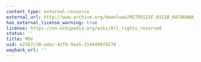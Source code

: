 ```yaml
---
content_type: external-resource
external_url: http://www.archive.org/download/MITRES21F.01S10_KATAKANA_EXERCISES/3a12.mov
has_external_license_warning: true
license: https://en.wikipedia.org/wiki/All_rights_reserved
status: ''
title: MOV
uid: e2367c30-adac-42f8-9aa5-2144498f027d
wayback_url: ''
---
```

